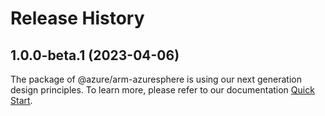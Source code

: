 # Release History
    
## 1.0.0-beta.1 (2023-04-06)

The package of @azure/arm-azuresphere is using our next generation design principles. To learn more, please refer to our documentation [Quick Start](https://aka.ms/js-track2-quickstart).
